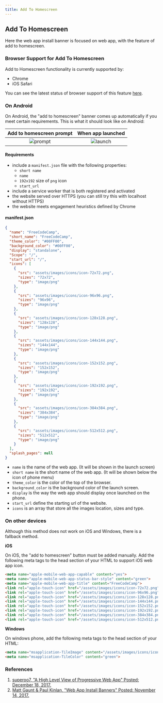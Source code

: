 ```yaml
---
title: Add To Homescreen
---
```


## Add To Homescreen

Here the web app install banner is focused on web app, with the feature of add to homescreen.

### Browser Support for Add To Homescreen

Add to Homescreen functionality is currently supported by:
* Chrome
* iOS Safari

You can see the latest status of browser support of this feature [here](https://caniuse.com/#feat=web-app-manifest).

### On Android

On Android, the "add to homescreen" banner comes up automatically if you meet certain requirements. This is what it should look like on Android:

| Add to homescreen prompt | When app launched |
| :----------------------: | :---------------: |
|     ![prompt][add1]      |  ![launch][add2]  |

[add1]: https://user-images.githubusercontent.com/15358452/31663686-860779f0-b375-11e7-85c9-1387d9b3bfcf.png "Add to homescreen prompt on android"
[add2]: https://user-images.githubusercontent.com/15358452/31663690-89b0d998-b375-11e7-8a84-f3e33be9a2c2.png "Launch from Homescreen"

#### Requirements

* include a `manifest.json` file with the following properties:
  * `short name`
  * `name`
  * `192x192` size of `png` icon
  * `start_url`
* include a service worker that is both registered and activated
* the website served over HTTPS (you can still try this with localhost without HTTPS)
* the website meets engagement heuristics defined by Chrome

#### manifest.json

```json
{
  "name": "FreeCodeCamp",
  "short_name": "FreeCodeCamp",
  "theme_color": "#00FF00",
  "background_color": "#00FF00",
  "display": "standalone",
  "Scope": "/",
  "start_url": "/",
  "icons": [
    {
      "src": "assets/images/icons/icon-72x72.png",
      "sizes": "72x72",
      "type": "image/png"
    },
    {
      "src": "assets/images/icons/icon-96x96.png",
      "sizes": "96x96",
      "type": "image/png"
    },
    {
      "src": "assets/images/icons/icon-128x128.png",
      "sizes": "128x128",
      "type": "image/png"
    },
    {
      "src": "assets/images/icons/icon-144x144.png",
      "sizes": "144x144",
      "type": "image/png"
    },
    {
      "src": "assets/images/icons/icon-152x152.png",
      "sizes": "152x152",
      "type": "image/png"
    },
    {
      "src": "assets/images/icons/icon-192x192.png",
      "sizes": "192x192",
      "type": "image/png"
    },
    {
      "src": "assets/images/icons/icon-384x384.png",
      "sizes": "384x384",
      "type": "image/png"
    },
    {
      "src": "assets/images/icons/icon-512x512.png",
      "sizes": "512x512",
      "type": "image/png"
    }
  ],
  "splash_pages": null
}
```

* `name` is the name of the web app. (It will be shown in the launch screen)
* `short name` is the short name of the web app. (It will be shown below the icon of phone menu)
* `theme_color` is the color of the top of the browser.
* `background_color` is the background color of the launch screen.
* `display` is the way the web app should display once launched on the phone.
* `start_url` define the starting url of the website.
* `icons` is an array that store all the images location, sizes and type.

### On other devices

Although this method does not work on iOS and Windows, there is a fallback method. 

**iOS**

On iOS, the "add to homescreen" button must be added manually. Add the following meta tags to the head section of your HTML to support iOS web app icon.

```html
<meta name="apple-mobile-web-app-capable" content="yes">
<meta name="apple-mobile-web-app-status-bar-style" content="green">
<meta name="apple-mobile-web-app-title" content="FreeCodeCamp">
<link rel="apple-touch-icon" href="/assets/images/icons/icon-72x72.png" sizes="72x72">
<link rel="apple-touch-icon" href="/assets/images/icons/icon-96x96.png" sizes="96x96">
<link rel="apple-touch-icon" href="/assets/images/icons/icon-128x128.png" sizes="128x128">
<link rel="apple-touch-icon" href="/assets/images/icons/icon-144x144.png" sizes="144x144">
<link rel="apple-touch-icon" href="/assets/images/icons/icon-152x152.png" sizes="152x152">
<link rel="apple-touch-icon" href="/assets/images/icons/icon-192x192.png" sizes="192x192">
<link rel="apple-touch-icon" href="/assets/images/icons/icon-384x384.png" sizes="384x384">
<link rel="apple-touch-icon" href="/assets/images/icons/icon-512x512.png" sizes="512x512">
```

**Windows**

On windows phone, add the following meta tags to the head section of your HTML:

```html
<meta name="msapplication-TileImage" content="/assets/images/icons/icon-144x144.png">
<meta name="msapplication-TileColor" content="green">
```

### References

1. [superoo7, "A High Level View of Progressive Web App" Posted: December 18, 2017.](https://steemit.com/web/@superoo7/a-high-level-view-of-progressive-web-app)
2. [Matt Gaunt & Paul Kinlan, "Web App Install Banners" Posted: November 14, 2017.](https://developers.google.com/web/fundamentals/app-install-banners/)
